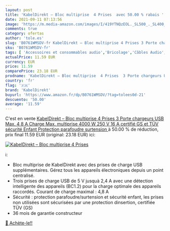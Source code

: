 ```yaml
---
layout: post
title: 'KabelDirekt – Bloc multiprise  4 Prises  avec 50.00 % rabais '
date: 2021-09-11 07:13:56
image: 'https://m.media-amazon.com/images/I/419YTNQzEOL._SL500_._SL400_.jpg'
comments: true
category: ofertas
author: 'tole.es'
slug: 'B0761WMSDV-fr KabelDirekt – Bloc multiprise 4 Prises 3 Porte chargeurs...'
sku: 'B0761WMSDV-fr'
tags: [ 'Accessoires et consommables audio','Bricolage','Câbles Audio','Câbles dalimentation','High-Tech','Multiprises','Univers Hi-Fi','kabeldirekt','Électricité', ]
actualPrice: 11.59 EUR
currency: EUR
price: 11.59
comparePrice: 23.18 EUR
prodname: 'KabelDirekt – Bloc multiprise  4 Prises  3 Porte chargeurs USB  Max. 4 8 A  Charge Max. multiprise  4000 W  250 V  16 A  certifié GS et TÜV  sécurité Enfant  Protection parafoudre  surtension '
country: 'fr'
flag: '🇫🇷'
brand: 'KabelDirekt'
buyurl: 'https://www.amazon.fr/dp/B0761WMSDV/?tag=tolees0d-21'
descuento: '50.00'
average: '11.59'
---
```


C'est en vente [KabelDirekt – Bloc multiprise  4 Prises  3 Porte chargeurs USB  Max. 4 8 A  Charge Max. multiprise  4000 W  250 V  16 A  certifié GS et TÜV  sécurité Enfant  Protection parafoudre  surtension ](https://www.amazon.fr/dp/B0761WMSDV/?tag=tolees0d-21)  à  50.00 % de réduction, prix final  11.59 EUR (original: 23.18 EUR) ici:

[![KabelDirekt – Bloc multiprise  4 Prises ](https://m.media-amazon.com/images/I/419YTNQzEOL._SL500_._SL400_.jpg)](https://www.amazon.fr/dp/B0761WMSDV/?tag=tolees0d-21)

ℹ️:

- Bloc multiprise de KabelDirekt avec des prises de charge USB supplémentaires. Gérez tous les appareils électroniques depuis un point centralisé.
- Trois prises de charge USB de 5 V jusquà 2,4 A avec une détection intelligente des appareils (BC1.2) pour la charge optimale des appareils raccordés. Courant de charge maximal : 4,8 A
- Sécurité : protection parafoudre/surtension et sécurité enfant, les prises non utilisées sont sécurisées par une protection dinsertion, certifiée TÜV (GS)
- 36 mois de garantie constructeur

[🛒 Achète-le!!](https://www.amazon.fr/dp/B0761WMSDV/?tag=tolees0d-21)
